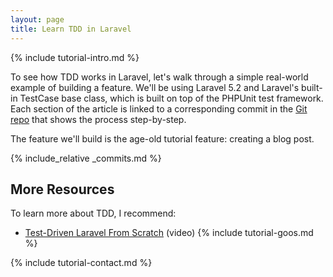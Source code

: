 ```yaml
---
layout: page
title: Learn TDD in Laravel
---
```


{% include tutorial-intro.md %}

To see how TDD works in Laravel, let's walk through a simple real-world example of building a feature. We'll be using Laravel 5.2 and Laravel's built-in TestCase base class, which is built on top of the PHPUnit test framework. Each section of the article is linked to a corresponding commit in the [Git repo](https://github.com/learn-tdd-in/laravel) that shows the process step-by-step.

The feature we'll build is the age-old tutorial feature: creating a blog post.

{% include_relative _commits.md %}

## More Resources

To learn more about TDD, I recommend:

* [Test-Driven Laravel From Scratch](http://adamwathan.me/2016/01/11/test-driven-laravel-from-scratch/) (video)
{% include tutorial-goos.md %}

{% include tutorial-contact.md %}
